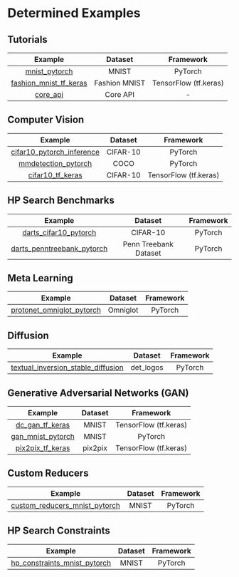 # Determined Examples

## Tutorials

| Example                                                       | Dataset          | Framework             |
|:-------------------------------------------------------------:|:----------------:|:---------------------:|
| [mnist\_pytorch](tutorials/mnist_pytorch)                     | MNIST            | PyTorch               |
| [fashion\_mnist\_tf\_keras](tutorials/fashion_mnist_tf_keras) | Fashion MNIST    | TensorFlow (tf.keras) |
| [core\_api](tutorials/core_api)                               | Core API         | -                     |

## Computer Vision

| Example                                                                      | Dataset                      | Framework                                |
|:----------------------------------------------------------------------------:|:----------------------------:|:----------------------------------------:|
| [cifar10\_pytorch\_inference](computer_vision/cifar10_pytorch_inference)     | CIFAR-10                     | PyTorch                                  |
| [mmdetection\_pytorch](computer_vision/mmdetection_pytorch)                  | COCO                         | PyTorch                                  |
| [cifar10\_tf\_keras](computer_vision/cifar10_tf_keras)                       | CIFAR-10                     | TensorFlow (tf.keras)                    |

## HP Search Benchmarks

| Example                                                                         | Dataset               | Framework |
|:-------------------------------------------------------------------------------:|:---------------------:|:---------:|
| [darts\_cifar10\_pytorch](hp_search_benchmarks/darts_cifar10_pytorch)           | CIFAR-10              | PyTorch   |
| [darts\_penntreebank\_pytorch](hp_search_benchmarks/darts_penntreebank_pytorch) | Penn Treebank Dataset | PyTorch   |

## Meta Learning

| Example                                                                | Dataset  | Framework |
|:----------------------------------------------------------------------:|:--------:|:---------:|
| [protonet\_omniglot\_pytorch](meta_learning/protonet_omniglot_pytorch) | Omniglot | PyTorch   |

## Diffusion

|                                        Example                                        |  Dataset  | Framework |
|:-------------------------------------------------------------------------------------:|:---------:|:---------:|
| [textual\_inversion\_stable\_diffusion](diffusion/textual_inversion_stable_diffusion) | det_logos |  PyTorch  |

## Generative Adversarial Networks (GAN)

| Example                                       | Dataset          | Framework             |
|:---------------------------------------------:|:----------------:|:---------------------:|
| [dc\_gan\_tf\_keras](gan/dcgan_tf_keras)      | MNIST            | TensorFlow (tf.keras) |
| [gan\_mnist\_pytorch](gan/gan_mnist_pytorch)  | MNIST            | PyTorch               |
| [pix2pix\_tf\_keras](gan/pix2pix_tf_keras)    | pix2pix          | TensorFlow (tf.keras) |

## Custom Reducers

| Example                                                                    | Dataset | Framework  |
|:--------------------------------------------------------------------------:|:-------:|:----------:|
| [custom\_reducers\_mnist\_pytorch](features/custom_reducers_mnist_pytorch) | MNIST   | PyTorch    |

## HP Search Constraints

| Example                                                                  | Dataset | Framework  |
|:------------------------------------------------------------------------:|:-------:|:----------:|
| [hp\_constraints\_mnist\_pytorch](features/hp_constraints_mnist_pytorch) | MNIST   | PyTorch    |
